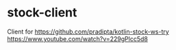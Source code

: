 # stock-client
Client for https://github.com/pradipta/kotlin-stock-ws-try
https://www.youtube.com/watch?v=229gPlcc5d8
